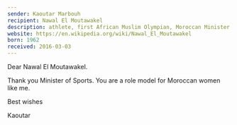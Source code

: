 ```yaml
---
sender: Kaoutar Marbouh
recipient: Nawal El Moutawakel
description: athlete, first African Muslim Olympian, Moroccan Minister of Sports
website: https://en.wikipedia.org/wiki/Nawal_El_Moutawakel
born: 1962
received: 2016-03-03
---
```


Dear Nawal El Moutawakel.

Thank you Minister of Sports. You are a role model for Moroccan women like me.

Best wishes

Kaoutar
